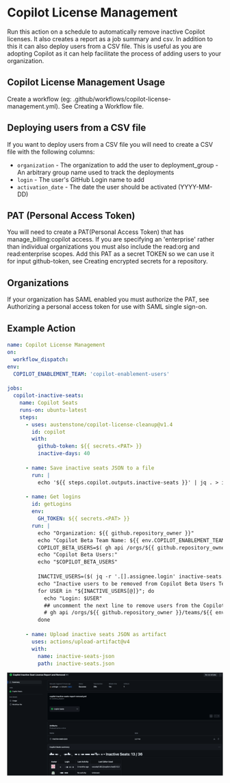 # Copilot License Management

Run this action on a schedule to automatically remove inactive Copilot licenses. It also creates a report as a job summary and csv.
In addition to this it can also deploy users from a CSV file. This is useful as you are adopting Copilot as it can help facilitate the process of adding users to your organization.

## Copilot License Management Usage

Create a workflow (eg: .github/workflows/copilot-license-management.yml). See Creating a Workflow file.

## Deploying users from a CSV file

If you want to deploy users from a CSV file you will need to create a CSV file with the following columns:

- `organization` - The organization to add the user to deployment_group - An arbitrary group name used to track the deployments
- `login` - The user's GitHub Login name to add
- `activation_date` - The date the user should be activated (YYYY-MM-DD)

## PAT (Personal Access Token)

You will need to create a PAT(Personal Access Token) that has manage_billing:copilot access. If you are specifying an 'enterprise' rather than individual organizations you must also include the read:org and read:enterprise scopes.
Add this PAT as a secret TOKEN so we can use it for input github-token, see Creating encrypted secrets for a repository.

## Organizations

If your organization has SAML enabled you must authorize the PAT, see Authorizing a personal access token for use with SAML single sign-on.

## Example Action

```yaml
name: Copilot License Management
on:
  workflow_dispatch:
env:
  COPILOT_ENABLEMENT_TEAM: 'copilot-enablement-users'
  
jobs:
  copilot-inactive-seats:
    name: Copilot Seats
    runs-on: ubuntu-latest
    steps:
      - uses: austenstone/copilot-license-cleanup@v1.4
        id: copilot
        with:
          github-token: ${{ secrets.<PAT> }}
          inactive-days: 40

      - name: Save inactive seats JSON to a file
        run: |
          echo '${{ steps.copilot.outputs.inactive-seats }}' | jq . > inactive-seats.json

      - name: Get logins
        id: getLogins
        env:
          GH_TOKEN: ${{ secrets.<PAT> }}
        run: |
          echo "Organization: ${{ github.repository_owner }}"
          echo "Copilot Beta Team Name: ${{ env.COPILOT_ENABLEMENT_TEAM }}"
          COPILOT_BETA_USERS=$( gh api /orgs/${{ github.repository_owner }}/teams/${{ env.COPILOT_ENABLEMENT_TEAM }}/members | jq -r '.[].login' )
          echo "Copilot Beta Users:"
          echo "$COPILOT_BETA_USERS"
          
          INACTIVE_USERS=($( jq -r '.[].assignee.login' inactive-seats.json ))
          echo "Inactive users to be removed from Copilot Beta Users Team:"
          for USER in "${INACTIVE_USERS[@]}"; do
            echo "Login: $USER"
            ## uncomment the next line to remove users from the Copilot Beta Users so the Copilot license is removed
            # gh api /orgs/${{ github.repository_owner }}/teams/${{ env.COPILOT_ENABLEMENT_TEAM }}/memberships/$USER
          done
          
      - name: Upload inactive seats JSON as artifact
        uses: actions/upload-artifact@v4
        with:
          name: inactive-seats-json
          path: inactive-seats.json
```

![Copilot License Management](../docs/images/integrations/copilot-license-management.png)
